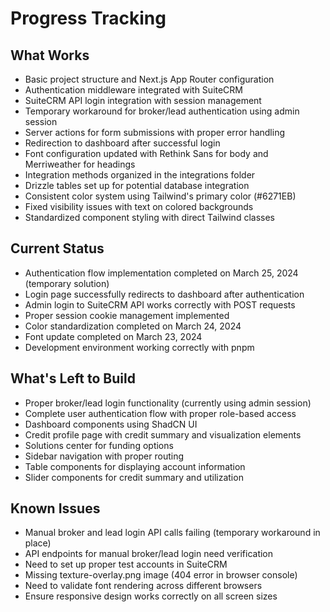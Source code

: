 # Progress Tracking

## What Works
- Basic project structure and Next.js App Router configuration
- Authentication middleware integrated with SuiteCRM
- SuiteCRM API login integration with session management
- Temporary workaround for broker/lead authentication using admin session
- Server actions for form submissions with proper error handling
- Redirection to dashboard after successful login
- Font configuration updated with Rethink Sans for body and Merriweather for headings
- Integration methods organized in the integrations folder
- Drizzle tables set up for potential database integration
- Consistent color system using Tailwind's primary color (#6271EB)
- Fixed visibility issues with text on colored backgrounds
- Standardized component styling with direct Tailwind classes

## Current Status
- Authentication flow implementation completed on March 25, 2024 (temporary solution)
- Login page successfully redirects to dashboard after authentication
- Admin login to SuiteCRM API works correctly with POST requests
- Proper session cookie management implemented
- Color standardization completed on March 24, 2024
- Font update completed on March 23, 2024
- Development environment working correctly with pnpm

## What's Left to Build
- Proper broker/lead login functionality (currently using admin session)
- Complete user authentication flow with proper role-based access
- Dashboard components using ShadCN UI
- Credit profile page with credit summary and visualization elements
- Solutions center for funding options
- Sidebar navigation with proper routing
- Table components for displaying account information
- Slider components for credit summary and utilization

## Known Issues
- Manual broker and lead login API calls failing (temporary workaround in place)
- API endpoints for manual broker/lead login need verification
- Need to set up proper test accounts in SuiteCRM
- Missing texture-overlay.png image (404 error in browser console)
- Need to validate font rendering across different browsers
- Ensure responsive design works correctly on all screen sizes 